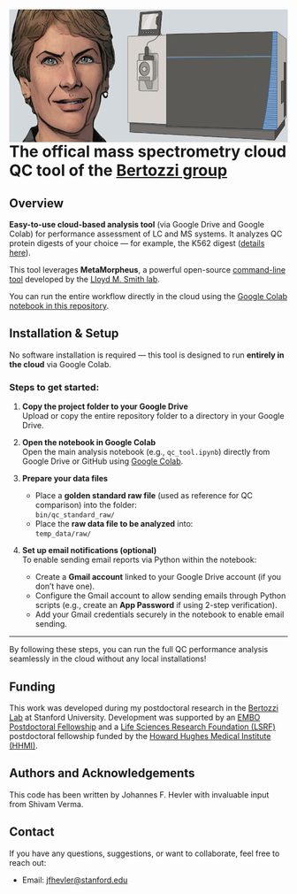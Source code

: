 # <img src="https://raw.githubusercontent.com/HevlerJohannes/Bertozzi_MS_QC/main/picture.png" height="200" align="right" style="height:240px; margin: auto;">  
<br />
<br />
<br />
<br />
<br />
<br />
<br />
<br />
<br />

# **The offical mass spectrometry cloud QC tool of the [Bertozzi group](https://bertozzigroup.stanford.edu/)**
## Overview

**Easy-to-use cloud-based analysis tool** (via Google Drive and Google Colab) for performance assessment of LC and MS systems. It analyzes QC protein digests of your choice — for example, the K562 digest ([details here](https://www.promega.com/products/mass-spectrometry/mass-spec-reference-reagents/mass-spec-compatible-yeast-and-human-protein-extracts/?catNum=V6951)).

This tool leverages **MetaMorpheus**, a powerful open-source [command-line tool](https://github.com/smith-chem-wisc/MetaMorpheus/wiki/Getting-Started#test-installation-via-net-core-dll---linux-macos-windows) developed by the [Lloyd M. Smith lab](https://pubs.acs.org/doi/10.1021/acs.jproteome.7b00873).

You can run the entire workflow directly in the cloud using the [Google Colab notebook in this repository](qc_tool.ipynb).

## Installation & Setup

No software installation is required — this tool is designed to run **entirely in the cloud** via Google Colab.

### Steps to get started:

1. **Copy the project folder to your Google Drive**  
   Upload or copy the entire repository folder to a directory in your Google Drive.

2. **Open the notebook in Google Colab**  
   Open the main analysis notebook (e.g., `qc_tool.ipynb`) directly from Google Drive or GitHub using [Google Colab](https://colab.research.google.com/).

3. **Prepare your data files**  
   - Place a **golden standard raw file** (used as reference for QC comparison) into the folder:  
     `bin/qc_standard_raw/`  
   - Place the **raw data file to be analyzed** into:  
     `temp_data/raw/`

4. **Set up email notifications (optional)**  
   To enable sending email reports via Python within the notebook:  
   - Create a **Gmail account** linked to your Google Drive account (if you don’t have one).  
   - Configure the Gmail account to allow sending emails through Python scripts (e.g., create an **App Password** if using 2-step verification).  
   - Add your Gmail credentials securely in the notebook to enable email sending.

---

By following these steps, you can run the full QC performance analysis seamlessly in the cloud without any local installations!

## Funding
This work was developed during my postdoctoral research in the [Bertozzi Lab](https://bertozzigroup.stanford.edu/) at Stanford University. Development was supported by an [EMBO Postdoctoral Fellowship](https://www.embo.org/funding/fellowships-grants-and-career-support/postdoctoral-fellowships/) and a [Life Sciences Research Foundation (LSRF)](https://lsrf.org/) postdoctoral fellowship funded by the [Howard Hughes Medical Institute (HHMI)](https://www.hhmi.org/).

## Authors and Acknowledgements
This code has been written by Johannes F. Hevler with invaluable input from Shivam Verma.

## Contact
If you have any questions, suggestions, or want to collaborate, feel free to reach out:
- Email: jfhevler@stanford.edu  


